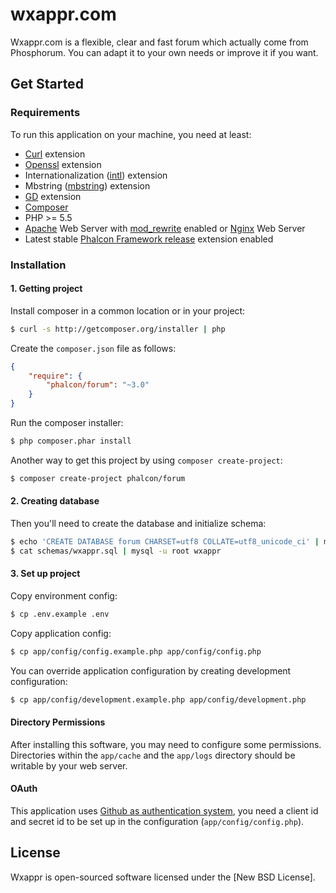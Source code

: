 # wxappr.com

Wxappr.com is a flexible, clear and fast forum which actually come from Phosphorum.
You can adapt it to your own needs or improve it if you want.

## Get Started

### Requirements

To run this application on your machine, you need at least:

* [Curl][1] extension
* [Openssl][2] extension
* Internationalization ([intl][3]) extension
* Mbstring ([mbstring][4]) extension
* [GD][21] extension
* [Composer][5]
* PHP >= 5.5
* [Apache][6] Web Server with [mod_rewrite][7] enabled or [Nginx][8] Web Server
* Latest stable [Phalcon Framework release][9] extension enabled

### Installation

#### 1. Getting project

Install composer in a common location or in your project:

```sh
$ curl -s http://getcomposer.org/installer | php
```

Create the `composer.json` file as follows:

```json
{
    "require": {
        "phalcon/forum": "~3.0"
    }
}
```

Run the composer installer:

```sh
$ php composer.phar install
```

Another way to get this project by using `composer create-project`:

```sh
$ composer create-project phalcon/forum
```

#### 2. Creating database

Then you'll need to create the database and initialize schema:

```sh
$ echo 'CREATE DATABASE forum CHARSET=utf8 COLLATE=utf8_unicode_ci' | mysql -u root
$ cat schemas/wxappr.sql | mysql -u root wxappr
```

#### 3. Set up project

Copy environment config:

```sh
$ cp .env.example .env
```

Copy application config:

```sh
$ cp app/config/config.example.php app/config/config.php
```

You can override application configuration by creating development configuration:

```sh
$ cp app/config/development.example.php app/config/development.php
```

#### Directory Permissions

After installing this software, you may need to configure some permissions.
Directories within the `app/cache` and the `app/logs` directory should be writable by your web server.

#### OAuth

This application uses [Github as authentication system][18], you need a client id and secret id
to be set up in the configuration (`app/config/config.php`).

## License

Wxappr is open-sourced software licensed under the [New BSD License].

[1]: http://php.net/manual/en/book.curl.php
[2]: http://php.net/manual/en/book.openssl.php
[3]: http://php.net/manual/en/book.intl.php
[4]: http://php.net/manual/en/book.mbstring.php
[5]: https://getcomposer.org/
[6]: http://httpd.apache.org/
[7]: http://httpd.apache.org/docs/current/mod/mod_rewrite.html
[8]: http://nginx.org/
[9]: https://github.com/phalcon/cphalcon/releases
[10]: http://kr.github.io/beanstalkd/
[11]: http://codeception.com
[12]: http://goo.gl/yLJLZg
[13]: http://codeception.com/docs/reference/Commands
[14]: https://github.com/phalcon/forum/blob/master/docs/LICENSE.md
[15]: https://forum.phalconphp.com/
[16]: https://forum.zephir-lang.com/
[17]: http://supervisord.org/
[18]: https://developer.github.com/v3/oauth/
[19]: https://github.com/phalcon/forum/branches
[20]: https://github.com/phalcon/forum/tags
[21]: http://php.net/manual/en/book.image.php
